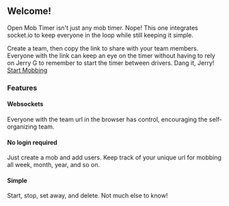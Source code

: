 ## Welcome!
Open Mob Timer isn't just any mob timer. Nope! This one integrates socket.io to keep everyone in the loop while still keeping it simple.

Create a team, then copy the link to share with your team members. Everyone with the link can keep an eye on the timer without having to rely on Jerry G to remember to start the timer between drivers. Dang it, Jerry!  
[Start Mobbing](https://app.openmobtimer.com)
### Features
#### Websockets
Everyone with the team url in the browser has control, encouraging the self-organizing team.

#### No login required
Just create a mob and add users. Keep track of your unique url for mobbing all week, month, year, and so on.

#### Simple
Start, stop, set away, and delete. Not much else to know!
